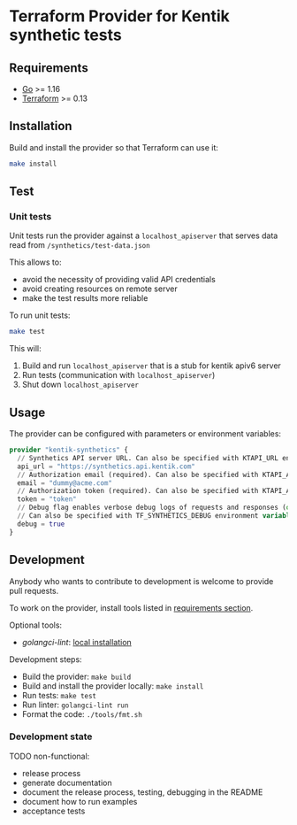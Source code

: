 # Terraform Provider for Kentik synthetic tests

## Requirements

- [Go](https://golang.org/doc/install) >= 1.16
- [Terraform](https://www.terraform.io/downloads.html) >= 0.13

## Installation

Build and install the provider so that Terraform can use it:

```bash
make install
```

## Test

### Unit tests

Unit tests run the provider against a `localhost_apiserver` that serves data read from `/synthetics/test-data.json`

This allows to:
- avoid the necessity of providing valid API credentials
- avoid creating resources on remote server
- make the test results more reliable


To run unit tests:
```bash
make test
```

This will:
1. Build and run `localhost_apiserver` that is a stub for kentik apiv6 server
2. Run tests (communication with `localhost_apiserver`)
3. Shut down `localhost_apiserver`

## Usage

The provider can be configured with parameters or environment variables:

```terraform
provider "kentik-synthetics" {
  // Synthetics API server URL. Can also be specified with KTAPI_URL environment variable.
  api_url = "https://synthetics.api.kentik.com"
  // Authorization email (required). Can also be specified with KTAPI_AUTH_EMAIL environment variable.
  email = "dummy@acme.com"
  // Authorization token (required). Can also be specified with KTAPI_AUTH_TOKEN environment variable.
  token = "token"
  // Debug flag enables verbose debug logs of requests and responses (optional).
  // Can also be specified with TF_SYNTHETICS_DEBUG environment variable.
  debug = true
}
```

## Development

Anybody who wants to contribute to development is welcome to provide pull requests.

To work on the provider, install tools listed in [requirements section](#requirements).

Optional tools:
- _golangci-lint_: [local installation](https://golangci-lint.run/usage/install/#local-installation)

Development steps:
- Build the provider: `make build`
- Build and install the provider locally: `make install`
- Run tests: `make test`
- Run linter: `golangci-lint run`
- Format the code: `./tools/fmt.sh`

### Development state

TODO non-functional:
- release process
- generate documentation
- document the release process, testing, debugging in the README
- document how to run examples
- acceptance tests
